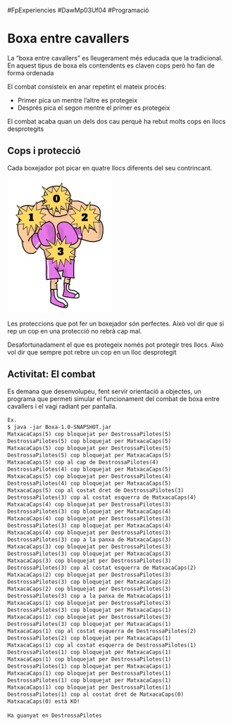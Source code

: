 #FpExperiencies #DawMp03Uf04 #Programació

# Boxa entre cavallers

La “boxa entre cavallers” es lleugerament més educada que la tradicional. En aquest tipus de boxa els contendents es claven cops però ho fan de forma ordenada

El combat consisteix en anar repetint el mateix procés:

* Primer pica un mentre l’altre es protegeix
* Després pica el segon mentre el primer es protegeix

El combat acaba quan un dels dos cau perquè ha rebut molts cops en llocs desprotegits

## Cops i protecció

Cada boxejador pot picar en quatre llocs diferents del seu contrincant.

![Cops](atacs-boxa.png "On pot rebre?")

Les proteccions que pot fer un boxejador són perfectes. Això vol dir que si rep un cop en una protecció no rebrà cap mal.

Desafortunadament el que es protegeix només pot protegir tres llocs. Això vol dir que sempre pot rebre un cop en un lloc desprotegit

## Activitat: El combat

Es demana que desenvolupeu, fent servir orientació a objectes, un programa que permeti simular el funcionament del combat de boxa entre cavallers i el vagi radiant per pantalla.

    Ex.
    $ java -jar Boxa-1.0-SNAPSHOT.jar
    MatxacaCaps(5) cop bloquejat per DestrossaPilotes(5)
    DestrossaPilotes(5) cop bloquejat per MatxacaCaps(5)
    MatxacaCaps(5) cop bloquejat per DestrossaPilotes(5)
    DestrossaPilotes(5) cop bloquejat per MatxacaCaps(5)
    MatxacaCaps(5) cop al cap de DestrossaPilotes(4)
    DestrossaPilotes(4) cop bloquejat per MatxacaCaps(5)
    MatxacaCaps(5) cop bloquejat per DestrossaPilotes(4)
    DestrossaPilotes(4) cop bloquejat per MatxacaCaps(5)
    MatxacaCaps(5) cop al costat dret de DestrossaPilotes(3)
    DestrossaPilotes(3) cop al costat esquerra de MatxacaCaps(4)
    MatxacaCaps(4) cop bloquejat per DestrossaPilotes(3)
    DestrossaPilotes(3) cop bloquejat per MatxacaCaps(4)
    MatxacaCaps(4) cop bloquejat per DestrossaPilotes(3)
    DestrossaPilotes(3) cop bloquejat per MatxacaCaps(4)
    MatxacaCaps(4) cop bloquejat per DestrossaPilotes(3)
    DestrossaPilotes(3) cop a la panxa de MatxacaCaps(3)
    MatxacaCaps(3) cop bloquejat per DestrossaPilotes(3)
    DestrossaPilotes(3) cop bloquejat per MatxacaCaps(3)
    MatxacaCaps(3) cop bloquejat per DestrossaPilotes(3)
    DestrossaPilotes(3) cop al costat esquerra de MatxacaCaps(2)
    MatxacaCaps(2) cop bloquejat per DestrossaPilotes(3)
    DestrossaPilotes(3) cop bloquejat per MatxacaCaps(2)
    MatxacaCaps(2) cop bloquejat per DestrossaPilotes(3)
    DestrossaPilotes(3) cop a la panxa de MatxacaCaps(1)
    MatxacaCaps(1) cop bloquejat per DestrossaPilotes(3)
    DestrossaPilotes(3) cop bloquejat per MatxacaCaps(1)
    MatxacaCaps(1) cop bloquejat per DestrossaPilotes(3)
    DestrossaPilotes(3) cop bloquejat per MatxacaCaps(1)
    MatxacaCaps(1) cop al costat esquerra de DestrossaPilotes(2)
    DestrossaPilotes(2) cop bloquejat per MatxacaCaps(1)
    MatxacaCaps(1) cop al costat esquerra de DestrossaPilotes(1)
    DestrossaPilotes(1) cop bloquejat per MatxacaCaps(1)
    MatxacaCaps(1) cop bloquejat per DestrossaPilotes(1)
    DestrossaPilotes(1) cop bloquejat per MatxacaCaps(1)
    MatxacaCaps(1) cop bloquejat per DestrossaPilotes(1)
    DestrossaPilotes(1) cop bloquejat per MatxacaCaps(1)
    MatxacaCaps(1) cop bloquejat per DestrossaPilotes(1)
    DestrossaPilotes(1) cop al costat dret de MatxacaCaps(0)
    MatxacaCaps(0) està KO!
     
    Ha guanyat en DestrossaPilotes
